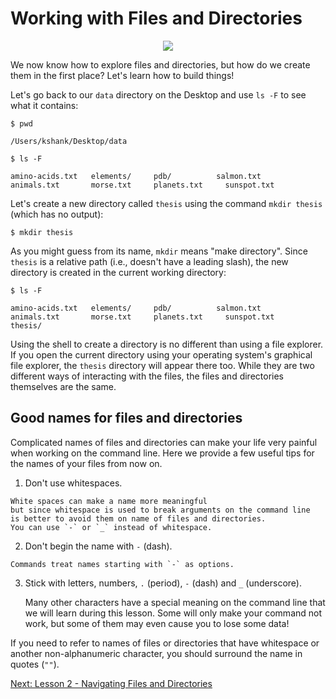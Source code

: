# Working with Files and Directories

<p align="center">
<kbd>
  <img src="https://github.com/kylescotshank/IntroToShell/blob/master/Images/linux-from-scratch.jpg"/>
</kbd>
</p>


We now know how to explore files and directories,
but how do we create them in the first place? Let's learn how to build things! 

Let's go back to our `data` directory on the Desktop
and use `ls -F` to see what it contains:

~~~
$ pwd
~~~

~~~
/Users/kshank/Desktop/data
~~~

~~~
$ ls -F
~~~

~~~
amino-acids.txt   elements/     pdb/          salmon.txt
animals.txt       morse.txt     planets.txt     sunspot.txt
~~~

Let's create a new directory called `thesis` using the command `mkdir thesis`
(which has no output):

~~~
$ mkdir thesis
~~~

As you might guess from its name,
`mkdir` means "make directory".
Since `thesis` is a relative path
(i.e., doesn't have a leading slash),
the new directory is created in the current working directory:

~~~
$ ls -F
~~~

~~~
amino-acids.txt   elements/     pdb/          salmon.txt
animals.txt       morse.txt     planets.txt     sunspot.txt
thesis/
~~~

Using the shell to create a directory is no different than using a file explorer.
If you open the current directory using your operating system's graphical file explorer,
the `thesis` directory will appear there too.
While they are two different ways of interacting with the files,
the files and directories themselves are the same.

## Good names for files and directories

Complicated names of files and directories can make your life very painful
when working on the command line. Here we provide a few useful
tips for the names of your files from now on.

  1. Don't use whitespaces.

    White spaces can make a name more meaningful
    but since whitespace is used to break arguments on the command line
    is better to avoid them on name of files and directories.
    You can use `-` or `_` instead of whitespace.

  2. Don't begin the name with `-` (dash).

    Commands treat names starting with `-` as options.

 3. Stick with letters, numbers, `.` (period), `-` (dash) and `_` (underscore).

    Many other characters have a special meaning on the command line
    that we will learn during this lesson. Some will only make your command not work,
    but some of them may even cause you to lose some data!

 If you need to refer to names of files or directories that have whitespace
 or another non-alphanumeric character, you should surround the name in quotes (`""`).


[Next: Lesson 2 - Navigating Files and Directories](https://github.com/kylescotshank/IntroToShell/blob/master/Lessons/Lesson2_NavigatingFilesAndDirectories.md)